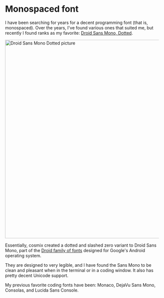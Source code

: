 Monospaced font
===============
I have been searching for years for a decent programming font (that is, monospaced). Over the years, I've found various ones that suited me, but recently I found ranks as my favorite: <a href="http://www.cosmix.org/software/">Droid Sans Mono, Dotted</a>.

<img src="http://m.caswenson.com/images/droidsansmono.png" width="901" height="649" alt="Droid Sans Mono Dotted picture" />

Essentially, cosmix created a dotted and slashed zero variant to Droid Sans Mono, part of the <a href="http://www.droidfonts.com/">Droid family of fonts</a> designed for Google's Android operating system.

They are designed to very legible, and I have found the Sans Mono to be clean and pleasant when in the terminal or in a coding window.  It also has pretty decent Unicode support.

My previous favorite coding fonts have been: Monaco, DejaVu Sans Mono, Consolas, and Lucida Sans Console.
